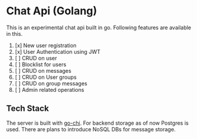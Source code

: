 # Chat Api (Golang)

This is an experimental chat api built in go. Following features are available in this.

1. [x] New user registration
1. [x] User Authentication using JWT
1. [ ] CRUD on user
1. [ ] Blocklist for users
1. [ ] CRUD on messages
1. [ ] CRUD on User groups
1. [ ] CRUD on group messages
1. [ ] Admin related operations

## Tech Stack

The server is built with [go-chi](https://github.com/go-chi/chi). For backend
storage as of now Postgres is used. There are plans to introduce NoSQL DBs for
message storage.
